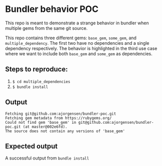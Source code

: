 # Bundler behavior POC

This repo is meant to demonstrate a strange behavior in bundler when multiple gems from the same git source. 

This repo contains three different gems: `base_gem`, `some_gem`, and `multiple_dependency`. The first two have no dependencies and a single dependency respectively. The behavior is highlighted in the third use case where we want to include both `base_gem` and `some_gem` as dependencies. 

## Steps to reproduce:
1. `$ cd multiple_dependencies`
1. `$ bundle install`

## Output
```
Fetching git@github.com:ajorgensen/bundler-poc.git
Fetching gem metadata from https://rubygems.org/
Could not find gem 'base_gem' in git@github.com:ajorgensen/bundler-poc.git (at master@002e6fd).
The source does not contain any versions of 'base_gem'
```

## Expected output
A successful output from `bundle install`